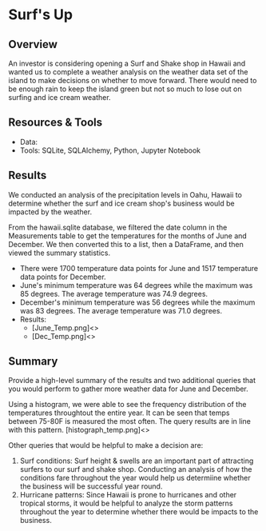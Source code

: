 # Surf's Up

## **Overview**
An investor is considering opening a Surf and Shake shop in Hawaii and wanted us to complete a weather analysis on the weather data set of the island to make decisions on whether to move forward. There would need to be enough rain to keep the island green but not so much to lose out on surfing and ice cream weather.

## **Resources & Tools**
* Data:
* Tools: SQLite, SQLAlchemy, Python, Jupyter Notebook


## **Results** 
We conducted an analysis of the precipitation levels in Oahu, Hawaii to determine whether the surf and ice cream shop's business would be impacted by the weather.

From the hawaii.sqlite database, we filtered the date column in the Measurements table to get the temperatures for the months of June and December. We then converted this to a list, then a DataFrame, and then viewed the summary statistics.

* There were 1700 temperature data points for June and 1517 temperature data points for December.
* June's minimum temperature was 64 degrees while the maximum was 85 degrees. The average temperature was 74.9 degrees.
* December's minimum temperature was 56 degrees while the maximum was 83 degrees. The average temperature was 71.0 degrees.
* Results: 
    * [June_Temp.png]<>
    * [Dec_Temp.png]<>

## **Summary**
Provide a high-level summary of the results and two additional queries that you would perform to gather more weather data for June and December.

Using a histogram, we were able to see the frequency distribution of the temperatures throughtout the entire year. It can be seen that temps between 75-80F is measured the most often. The query results are in line with this pattern.
[histograph_temp.png]<>

Other queries that would be helpful to make a decision are: 
1) Surf conditions: Surf height & swells are an important part of attracting surfers to our surf and shake shop. Conducting an analysis of how the conditions fare throughout the year would help us determiine whether the business will be successful year round.
2) Hurricane patterns: Since Hawaii is prone to hurricanes and other tropical storms, it would be helpful to analyze the storm patterns throughout the year to determine whether there would be impacts to the business. 
